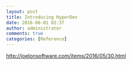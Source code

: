 ```yaml
---
layout: post
title: Introducing HyperDev
date: 2016-06-01 02:37
author: administrator
comments: true
categories: [Reference]
---
```

<a href="http://joelonsoftware.com/items/2016/05/30.html">http://joelonsoftware.com/items/2016/05/30.html</a>
